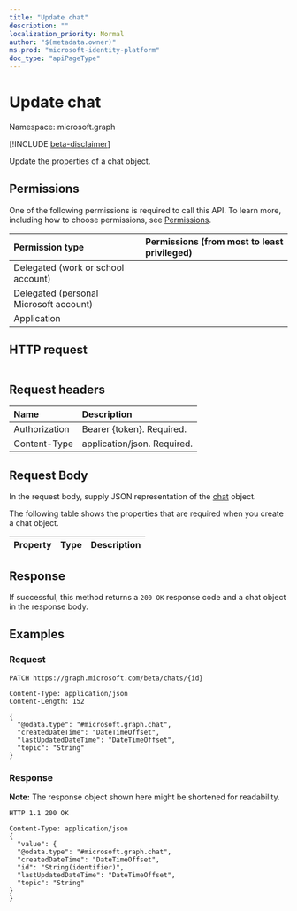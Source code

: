```yaml
---
title: "Update chat"
description: ""
localization_priority: Normal
author: "$(metadata.owner)"
ms.prod: "microsoft-identity-platform"
doc_type: "apiPageType"
---
```


# Update chat

Namespace: microsoft.graph

[!INCLUDE [beta-disclaimer](../../includes/beta-disclaimer.md)]

Update the properties of a chat object.

## Permissions

One of the following permissions is required to call this API. To learn more, including how to choose permissions, see [Permissions](/graph/permissions-reference).

| Permission type                        | Permissions (from most to least privileged) |
| :------------------------------------- | :------------------------------------------ |
| Delegated (work or school account)     |                                             |
| Delegated (personal Microsoft account) |                                             |
| Application                            |                                             |

## HTTP request

<!-- {
  "blockType": "ignored"
}
-->

```http

```

## Request headers

| Name          | Description                 |
| :------------ | :-------------------------- |
| Authorization | Bearer {token}. Required.   |
| Content-Type  | application/json. Required. |

## Request Body

In the request body, supply JSON representation of the [chat](../resources/-chat.md) object.

<!-- Actions and Functions -->

<!-- CRUD Methods -->

The following table shows the properties that are required when you create a chat object.

| Property | Type | Description |
| :------- | :--- | :---------- |

## Response

If successful, this method returns a `200 OK` response code and a chat object in the response body.

## Examples

### Request

<!-- {
  "blockType": "request",
  "name": "update_chat"
}
-->

```http
PATCH https://graph.microsoft.com/beta/chats/{id}

Content-Type: application/json
Content-Length: 152

{
  "@odata.type": "#microsoft.graph.chat",
  "createdDateTime": "DateTimeOffset",
  "lastUpdatedDateTime": "DateTimeOffset",
  "topic": "String"
}

```

### Response

**Note:** The response object shown here might be shortened for readability.

<!-- {
  "blockType": "response",
  "truncated": true,
  "@odata.type": "Microsoft.Teams.GraphSvc.chat"
}
-->

```http
HTTP 1.1 200 OK

Content-Type: application/json
{
  "value": {
  "@odata.type": "#microsoft.graph.chat",
  "createdDateTime": "DateTimeOffset",
  "id": "String(identifier)",
  "lastUpdatedDateTime": "DateTimeOffset",
  "topic": "String"
}
}

```
